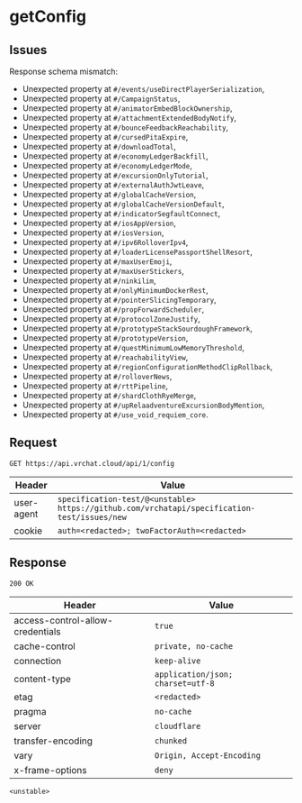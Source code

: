 # getConfig

## Issues
Response schema mismatch:
* Unexpected property at ``#/events/useDirectPlayerSerialization``,
* Unexpected property at ``#/CampaignStatus``,
* Unexpected property at ``#/animatorEmbedBlockOwnership``,
* Unexpected property at ``#/attachmentExtendedBodyNotify``,
* Unexpected property at ``#/bounceFeedbackReachability``,
* Unexpected property at ``#/cursedPitaExpire``,
* Unexpected property at ``#/downloadTotal``,
* Unexpected property at ``#/economyLedgerBackfill``,
* Unexpected property at ``#/economyLedgerMode``,
* Unexpected property at ``#/excursionOnlyTutorial``,
* Unexpected property at ``#/externalAuthJwtLeave``,
* Unexpected property at ``#/globalCacheVersion``,
* Unexpected property at ``#/globalCacheVersionDefault``,
* Unexpected property at ``#/indicatorSegfaultConnect``,
* Unexpected property at ``#/iosAppVersion``,
* Unexpected property at ``#/iosVersion``,
* Unexpected property at ``#/ipv6RolloverIpv4``,
* Unexpected property at ``#/loaderLicensePassportShellResort``,
* Unexpected property at ``#/maxUserEmoji``,
* Unexpected property at ``#/maxUserStickers``,
* Unexpected property at ``#/ninkilim``,
* Unexpected property at ``#/onlyMinimumDockerRest``,
* Unexpected property at ``#/pointerSlicingTemporary``,
* Unexpected property at ``#/propForwardScheduler``,
* Unexpected property at ``#/protocolZoneJustify``,
* Unexpected property at ``#/prototypeStackSourdoughFramework``,
* Unexpected property at ``#/prototypeVersion``,
* Unexpected property at ``#/questMinimumLowMemoryThreshold``,
* Unexpected property at ``#/reachabilityView``,
* Unexpected property at ``#/regionConfigurationMethodClipRollback``,
* Unexpected property at ``#/rolloverNews``,
* Unexpected property at ``#/rttPipeline``,
* Unexpected property at ``#/shardClothRyeMerge``,
* Unexpected property at ``#/upRelaadventureExcursionBodyMention``,
* Unexpected property at ``#/use_void_requiem_core``.
## Request
`GET https://api.vrchat.cloud/api/1/config`

| Header | Value |
| ------ | ----- |
| user-agent | `specification-test/@<unstable> https://github.com/vrchatapi/specification-test/issues/new` |
| cookie | `auth=<redacted>; twoFactorAuth=<redacted>` |


## Response
`200 OK`

| Header | Value |
| ------ | ----- |
| access-control-allow-credentials | `true` |
| cache-control | `private, no-cache` |
| connection | `keep-alive` |
| content-type | `application/json; charset=utf-8` |
| etag | `<redacted>` |
| pragma | `no-cache` |
| server | `cloudflare` |
| transfer-encoding | `chunked` |
| vary | `Origin, Accept-Encoding` |
| x-frame-options | `deny` |

```jsonc
<unstable>
```
